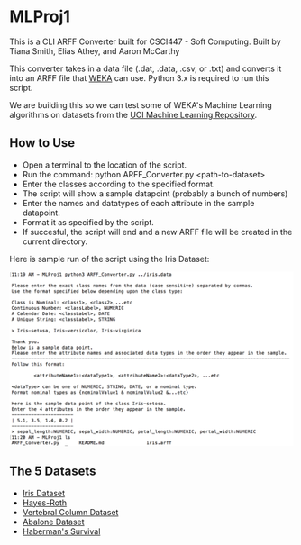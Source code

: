 # MLProj1

This is a CLI ARFF Converter built for CSCI447 - Soft Computing.
Built by Tiana Smith, Elias Athey, and Aaron McCarthy

This converter takes in a data file (.dat, .data, .csv, or .txt) and converts it into an ARFF file that [WEKA](http://www.cs.waikato.ac.nz/ml/weka/) can use. Python 3.x is required to run this script.

We are building this so we can test some of WEKA's Machine Learning algorithms on datasets from the [UCI Machine Learning Repository](http://archive.ics.uci.edu/ml/index.php).

## How to Use
- Open a terminal to the location of the script.
- Run the command: python ARFF_Converter.py \<path-to-dataset\>
- Enter the classes according to the specified format.
- The script will show a sample datapoint (probably a bunch of numbers)
- Enter the names and datatypes of each attribute in the sample datapoint.
- Format it as specified by the script.
- If succesful, the script will end and a new ARFF file will be created in the current directory.


Here is sample run of the script using the Iris Dataset:

![A sample run using the Iris dataset](/SampleRun.png?raw=true "A sample run using the Iris dataset")

## The 5 Datasets
- [Iris Dataset](http://archive.ics.uci.edu/ml/datasets/Iris)
- [Hayes-Roth](https://archive.ics.uci.edu/ml/datasets/Hayes-Roth)
- [Vertebral Column Dataset](http://archive.ics.uci.edu/ml/datasets/Vertebral+Column)
- [Abalone Dataset](http://archive.ics.uci.edu/ml/datasets/Abalone)
- [Haberman's Survival](http://archive.ics.uci.edu/ml/datasets/Haberman%27s+Survival)
